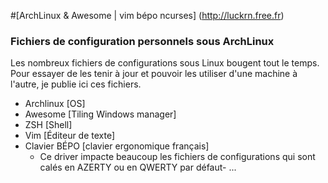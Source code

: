 #[ArchLinux & Awesome | vim bépo ncurses] (http://luckrn.free.fr)
### Fichiers de configuration personnels sous ArchLinux

Les nombreux fichiers de configurations sous Linux bougent tout le temps. Pour essayer de les tenir à jour et pouvoir les utiliser d'une machine à l'autre, je publie ici ces fichiers.

- Archlinux [OS]
- Awesome [Tiling Windows manager]
- ZSH [Shell]
- Vim [Éditeur de texte]
- Clavier BÉPO [clavier ergonomique français]
    - Ce driver impacte beaucoup les fichiers de configurations qui sont calés en AZERTY ou en QWERTY par défaut- ...

